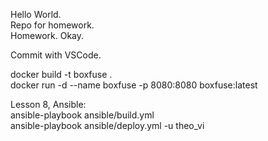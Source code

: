 Hello World.  
Repo for homework.  
Homework. Okay.  

Commit with VSCode.  

docker build -t boxfuse .  
docker run -d --name boxfuse -p 8080:8080 boxfuse:latest  

Lesson 8, Ansible:  
ansible-playbook ansible/build.yml  
ansible-playbook ansible/deploy.yml -u theo_vi  